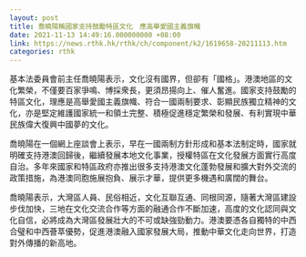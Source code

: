 ```yaml
---
layout: post
title: 喬曉陽稱國家支持鼓勵特區文化　應高舉愛國主義旗幟
date: 2021-11-13 14:49:16.000000000 +08:00
link: https://news.rthk.hk/rthk/ch/component/k2/1619658-20211113.htm
categories: rthk
---
```


基本法委員會前主任喬曉陽表示，文化沒有國界，但卻有「國格」。港澳地區的文化繁榮，不僅要百家爭鳴、博採衆長，更須昂揚向上、催人奮進。國家支持鼓勵的特區文化，理應是高舉愛國主義旗幟、符合一國兩制要求、彰顯民族獨立精神的文化，亦是堅定維護國家統一和領土完整、積極促進穩定繁榮和發展、有利實現中華民族偉大復興中國夢的文化。

喬曉陽在一個網上座談會上表示，早在一國兩制方針形成和基本法制定時，國家就明確支持港澳回歸後，繼續發展本地文化事業，授權特區在文化發展方面實行高度自治。多年來國家和特區政府亦推出很多支持港澳文化蓬勃發展和擴大對外交流的政策措施，為港澳同胞施展抱負、展示才華，提供更多機遇和廣闊的舞台。

喬曉陽表示，大灣區人員、民俗相近，文化互聯互通、同根同源，隨著大灣區建設步伐加快，三地在文化交流合作等方面的融通合作不斷加速，高度的文化認同與文化自信，必將成為大灣區發展壯大的不可或缺強勁動力。港澳要憑各自獨特的中西合璧和中西薈萃優勢，促進港澳融入國家發展大局，推動中華文化走向世界，打造對外傳播的新高地。

